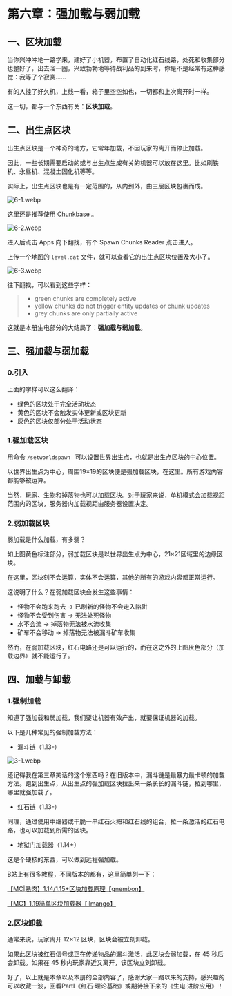 # 第六章：强加载与弱加载

## 一、区块加载

当你兴冲冲地一路学来，建好了小机器，布置了自动化红石线路，处死和收集部分也整好了，出去溜一圈，兴致勃勃地等待战利品的到来时，你是不是经常有这种感觉：我等了个寂寞……

有的人挂了好久机，上线一看，箱子里空空如也，一切都和上次离开时一样。

这一切，都与一个东西有关：**区块加载**。

## 二、出生点区块

出生点区块是一个神奇的地方，它常年加载，不因玩家的离开而停止加载。

因此，一些长期需要启动的或与出生点生成有关的机器可以放在这里。比如刷铁机、永昼机、混凝土固化机等等。

实际上，出生点区块也是有一定范围的，从内到外，由三层区块包裹而成。

![6-1.webp](https://pic.awa.ms/f/2024/11/20/673d63e0635fa.webp)

这里还是推荐使用 [Chunkbase](https://www.chunkbase.com/apps/slime-finder) 。

![6-2.webp](https://pic.awa.ms/f/2024/11/20/673d63dfe5bc0.webp)

进入后点击 Apps 向下翻找，有个 Spawn Chunks Reader 点击进入。

上传一个地图的 `level.dat` 文件，就可以查看它的出生点区块位置及大小了。

![6-3.webp](https://pic.awa.ms/f/2024/11/20/673d63de78b94.webp)

往下翻找，可以看到这些字样：

> * green chunks are completely active
> * yellow chunks do not trigger entity updates or chunk updates
> * grey chunks are only partially active

这就是本册生电部分的大结局了：**强加载与弱加载**。

## 三、强加载与弱加载

### 0.引入

上面的字样可以这么翻译：

* 绿色的区块处于完全活动状态
* 黄色的区块不会触发实体更新或区块更新
* 灰色的区块仅部分处于活动状态

### 1.强加载区块

用命令 `/setworldspawn ` 可以设置世界出生点，也就是出生点区块的中心位置。

以世界出生点为中心，周围19×19的区块便是强加载区块，在这里。所有游戏内容都能够被运算。

当然，玩家、生物和掉落物也可以加载区块。对于玩家来说，单机模式会加载视距范围内的区块，服务器内加载视距由服务器设置决定。

### 2.弱加载区块

弱加载是什么加载，有多弱？

如上图黄色标注部分，弱加载区块是以世界出生点为中心，21×21区域里的边缘区块。

在这里，区块刻不会运算，实体不会运算，其他的所有的游戏内容都正常运行。

这说明了什么？在弱加载区块会发生这些事情：

* 怪物不会跑来跑去 → 已刷新的怪物不会走入陷阱
* 怪物不会受到伤害 → 无法处死怪物
* 水不会流 → 掉落物无法被水流收集
* 矿车不会移动 → 掉落物无法被漏斗矿车收集

然而，在弱加载区块，红石电路还是可以运行的，而在这之外的上图灰色部分（加载边界）就不能运行了。

## 四、加载与卸载

### 1.强制加载

知道了强加载和弱加载，我们要让机器有效产出，就要保证机器的加载。

以下是几种常见的强制加载方法：

* 漏斗链（1.13-）

![3-1.webp](https://pic.awa.ms/f/2024/11/20/673d635d83415.webp)

还记得我在第三章笑话的这个东西吗？在旧版本中，漏斗链是最暴力最卡顿的加载方法。跑到出生点，从出生点的强加载区块拉出来一条长长的漏斗链，拉到哪里，哪里就强加载了。


* 红石链（1.13-）

同理，通过使用中继器或干脆一串红石火把和红石线的组合，拉一条激活的红石电路，也可以加载到所需的区块。

* 地狱门加载器（1.14+）

这是个硬核的东西，可以做到远程强加载。

B站上有很多教程，不同版本的都有，这里简单列一下：

[【MC|熟肉】1.14/1.15+区块加载原理【gnembon】](https://www.bilibili.com/video/av80668682)


[【MC】1.19简单区块加载器【ilmango】](https://www.bilibili.com/video/BV1HA4y1D7Tj)

### 2.区块卸载

通常来说，玩家离开 12×12 区块，区块会被立刻卸载。

如果此区块被红石信号或正在传递物品的漏斗激活，此区块会弱加载，在 45 秒后会卸载。如果在 45 秒内玩家靠近又离开，该区块立刻卸载。



好了，以上就是本章以及本册的全部内容了，感谢大家一路以来的支持，感兴趣的可以收藏一波，回看PartI《红石·理论基础》或期待接下来的《生电·进阶应用》！